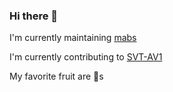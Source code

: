 ### Hi there 👋

<!--
**1480c1/1480c1** is a ✨ _special_ ✨ repository because its `README.md` (this file) appears on your GitHub profile.

Here are some ideas to get you started:

- 🔭 I’m currently working on ...
- 🌱 I’m currently learning ...
- 👯 I’m looking to collaborate on ...
- 🤔 I’m looking for help with ...
- 💬 Ask me about ...
- 📫 How to reach me: ...
- 😄 Pronouns: ...
- ⚡ Fun fact: ...
-->

I'm currently maintaining [mabs](https://github.com/m-ab-s/media-autobuild_suite)

I'm currently contributing to [SVT-AV1](https://github.com/OpenVisualCloud/SVT-AV1)

My favorite fruit are :orange:s
